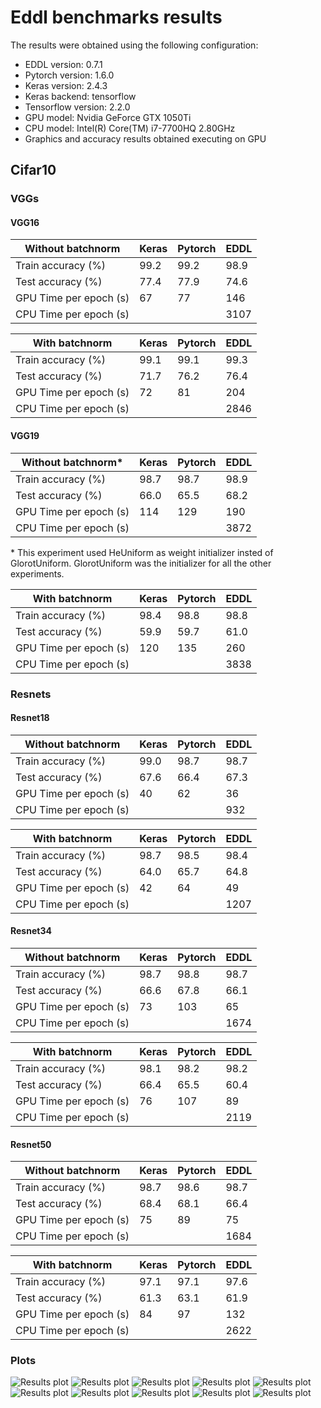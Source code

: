 # Eddl benchmarks results
The results were obtained using the following configuration:
* EDDL version: 0.7.1
* Pytorch version: 1.6.0
* Keras version: 2.4.3
* Keras backend: tensorflow
* Tensorflow version: 2.2.0
* GPU model: Nvidia GeForce GTX 1050Ti
* CPU model: Intel(R) Core(TM) i7-7700HQ 2.80GHz
* Graphics and accuracy results obtained executing on GPU
## Cifar10
### VGGs
#### VGG16
|Without batchnorm|Keras|Pytorch|EDDL|
|-----------------|----------|-----------|------|
|Train accuracy (%)|99.2|99.2|98.9|
|Test accuracy (%)|77.4|77.9|74.6|
|GPU Time per epoch (s)|67|77|146|
|CPU Time per epoch (s)|||3107|


|With batchnorm|Keras|Pytorch|EDDL|
|------------- | ---------- | ----------- |------|
|Train accuracy (%)|99.1|99.1|99.3|
|Test accuracy (%)|71.7|76.2|76.4|
|GPU Time per epoch (s)|72|81|204|
|CPU Time per epoch (s)|||2846|


#### VGG19
|Without batchnorm*|Keras|Pytorch|EDDL|
|------------- | ---------- |----------- |------|
|Train accuracy (%)|98.7|98.7|98.9|
|Test accuracy (%)|66.0|65.5|68.2|
|GPU Time per epoch (s)|114|129|190|
|CPU Time per epoch (s)|||3872|

\* This experiment used HeUniform as weight initializer insted of GlorotUniform. GlorotUniform was the initializer for all the other experiments.


|With batchnorm|Keras|Pytorch|EDDL|
|------------- | ---------- | ----------- |------|
|Train accuracy (%)|98.4|98.8|98.8|
|Test accuracy (%)|59.9|59.7|61.0|
|GPU Time per epoch (s)|120|135|260|
|CPU Time per epoch (s)|||3838|


### Resnets

#### Resnet18
|Without batchnorm|Keras|Pytorch|EDDL|
|------------- | ---------- | ----------- |------|
|Train accuracy (%)|99.0|98.7|98.7|
|Test accuracy (%)|67.6|66.4|67.3|
|GPU Time per epoch (s)|40|62|36|
|CPU Time per epoch (s)|||932|


|With batchnorm|Keras|Pytorch|EDDL|
|------------- | ---------- | ----------- |------|
|Train accuracy (%)|98.7|98.5|98.4|
|Test accuracy (%)|64.0|65.7|64.8|
|GPU Time per epoch (s)|42|64|49|
|CPU Time per epoch (s)|||1207|


#### Resnet34
|Without batchnorm|Keras|Pytorch|EDDL|
|------------- | ---------- | ----------- |------|
|Train accuracy (%)|98.7|98.8|98.7|
|Test accuracy (%)|66.6|67.8|66.1|
|GPU Time per epoch (s)|73|103|65|
|CPU Time per epoch (s)|||1674|


|With batchnorm|Keras|Pytorch|EDDL|
|------------- | ---------- | ----------- |------|
|Train accuracy (%)|98.1|98.2|98.2|
|Test accuracy (%)|66.4|65.5|60.4|
|GPU Time per epoch (s)|76|107|89|
|CPU Time per epoch (s)|||2119|


#### Resnet50
|Without batchnorm|Keras|Pytorch|EDDL|
|------------- | ---------- | ----------- |------|
|Train accuracy (%)|98.7|98.6|98.7|
|Test accuracy (%)|68.4|68.1|66.4|
|GPU Time per epoch (s)|75|89|75|
|CPU Time per epoch (s)|||1684|


|With batchnorm|Keras|Pytorch|EDDL|
|------------- | ---------- | ----------- |------|
|Train accuracy (%)|97.1|97.1|97.6|
|Test accuracy (%)|61.3|63.1|61.9|
|GPU Time per epoch (s)|84|97|132|
|CPU Time per epoch (s)|||2622|

### Plots
![Results plot](results/vgg16_nobn.png)
![Results plot](results/vgg16_bn.png)
![Results plot](results/vgg19_nobn.png)
![Results plot](results/vgg19_bn.png)
![Results plot](results/resnet18_nobn.png)
![Results plot](results/resnet18_bn.png)
![Results plot](results/resnet34_nobn.png)
![Results plot](results/resnet34_bn.png)
![Results plot](results/resnet50_nobn.png)
![Results plot](results/resnet50_bn.png)

